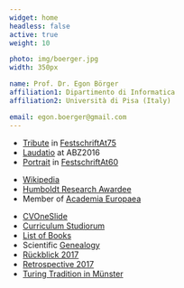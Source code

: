 ```yaml
---
widget: home
headless: false
active: true
weight: 10

photo: img/boerger.jpg
width: 350px

name: Prof. Dr. Egon Börger
affiliation1: Dipartimento di Informatica
affiliation2: Università di Pisa (Italy)

email: egon.boerger@gmail.com
---
```

- [Tribute](/Curriculum/Tribute2021.pdf) in [FestschriftAt75](/img/2021Festschrift.jpg) 
- [Laudatio](/LaudatioABZ2016.pdf) at ABZ2016
- [Portrait](/Curriculum/PortraitOfEgonBoerger.pdf) in [FestschriftAt60](/Papers/Lncs5115Intro.pdf)

<p></p>

- [Wikipedia](https://en.wikipedia.org/wiki/Egon_B%C3%B6rger)
- [Humboldt Research Awardee](https://www.humboldt-foundation.de)
- Member of [Academia Europaea](https://www.ae-info.org)

<p></p>

- [CVOneSlide](/Curriculum/CVOneSlide.pdf)
- [Curriculum Studiorum](/Curriculum/CurriculumStudiorum.pdf)
- [List of Books](/BookList/BookList.jpg)
- Scientific [Genealogy](/GenealogyEB.pdf)
- [Rückblick 2017](https://austria-forum.org/af/Wissenssammlungen/Essays/Kulturwandel_durch_Technik/boerger)
- [Retrospective 2017](/Retrospective2017English.pdf)
- [Turing Tradition in Münster](/Papers/TuringTradMS.pdf)